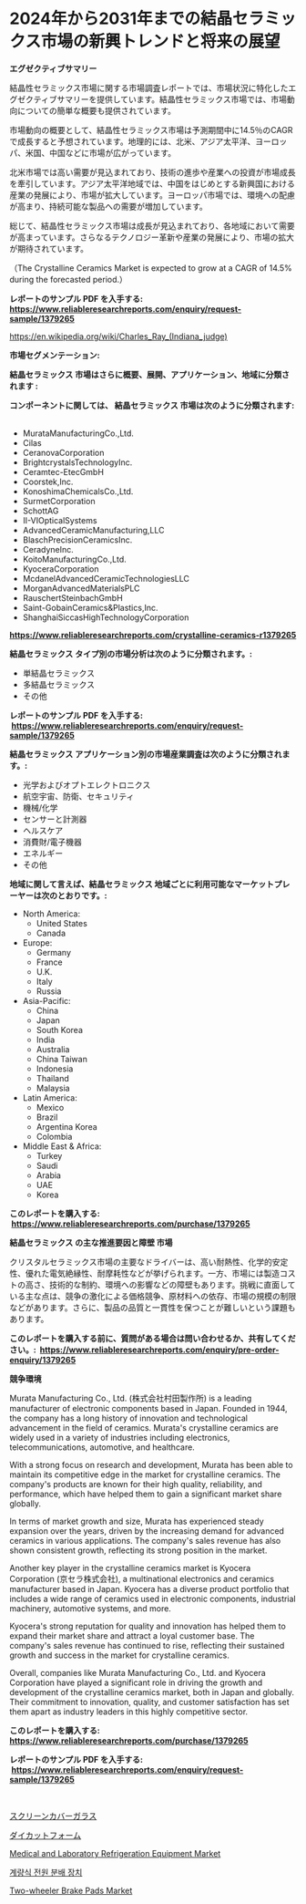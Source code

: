 <p><h1>2024年から2031年までの結晶セラミックス市場の新興トレンドと将来の展望</h1></p><p><strong>エグゼクティブサマリー</strong></p>
<p><p>結晶性セラミックス市場に関する市場調査レポートでは、市場状況に特化したエグゼクティブサマリーを提供しています。結晶性セラミックス市場では、市場動向についての簡単な概要も提供されています。</p><p>市場動向の概要として、結晶性セラミックス市場は予測期間中に14.5％のCAGRで成長すると予想されています。地理的には、北米、アジア太平洋、ヨーロッパ、米国、中国などに市場が広がっています。</p><p>北米市場では高い需要が見込まれており、技術の進歩や産業への投資が市場成長を牽引しています。アジア太平洋地域では、中国をはじめとする新興国における産業の発展により、市場が拡大しています。ヨーロッパ市場では、環境への配慮が高まり、持続可能な製品への需要が増加しています。</p><p>総じて、結晶性セラミックス市場は成長が見込まれており、各地域において需要が高まっています。さらなるテクノロジー革新や産業の発展により、市場の拡大が期待されています。</p><p>（The Crystalline Ceramics Market is expected to grow at a CAGR of 14.5% during the forecasted period.）</p></p>
<p><strong>レポートのサンプル PDF を入手する: <a href="https://www.reliableresearchreports.com/enquiry/request-sample/1379265">https://www.reliableresearchreports.com/enquiry/request-sample/1379265</a></strong></p>
<p><a href="https://en.wikipedia.org/wiki/Charles_Ray_(Indiana_judge)">https://en.wikipedia.org/wiki/Charles_Ray_(Indiana_judge)</a></p>
<p><strong>市場セグメンテーション:</strong></p>
<p><strong> 結晶セラミックス 市場はさらに概要、展開、アプリケーション、地域に分類されます :</strong></p>
<p><strong>コンポーネントに関しては、 結晶セラミックス 市場は次のように分類されます: &nbsp;</strong></p>
<p><ul><li>MurataManufacturingCo.,Ltd.</li><li>Cilas</li><li>CeranovaCorporation</li><li>BrightcrystalsTechnologyInc.</li><li>Ceramtec-EtecGmbH</li><li>Coorstek,Inc.</li><li>KonoshimaChemicalsCo.,Ltd.</li><li>SurmetCorporation</li><li>SchottAG</li><li>II-VIOpticalSystems</li><li>AdvancedCeramicManufacturing,LLC</li><li>BlaschPrecisionCeramicsInc.</li><li>CeradyneInc.</li><li>KoitoManufacturingCo.,Ltd.</li><li>KyoceraCorporation</li><li>McdanelAdvancedCeramicTechnologiesLLC</li><li>MorganAdvancedMaterialsPLC</li><li>RauschertSteinbachGmbH</li><li>Saint-GobainCeramics&Plastics,Inc.</li><li>ShanghaiSiccasHighTechnologyCorporation</li></ul></p>
<p><strong><a href="https://www.reliableresearchreports.com/crystalline-ceramics-r1379265">https://www.reliableresearchreports.com/crystalline-ceramics-r1379265</a></strong></p>
<p><strong> 結晶セラミックス タイプ別の市場分析は次のように分類されます。:</strong></p>
<p><ul><li>単結晶セラミックス</li><li>多結晶セラミックス</li><li>その他</li></ul></p>
<p><strong>レポートのサンプル PDF を入手する: &nbsp;<a href="https://www.reliableresearchreports.com/enquiry/request-sample/1379265">https://www.reliableresearchreports.com/enquiry/request-sample/1379265</a></strong></p>
<p><strong> 結晶セラミックス アプリケーション別の市場産業調査は次のように分類されます。:</strong></p>
<p><ul><li>光学およびオプトエレクトロニクス</li><li>航空宇宙、防衛、セキュリティ</li><li>機械/化学</li><li>センサーと計測器</li><li>ヘルスケア</li><li>消費財/電子機器</li><li>エネルギー</li><li>その他</li></ul></p>
<p><strong>地域に関して言えば、結晶セラミックス 地域ごとに利用可能なマーケットプレーヤーは次のとおりです。:</strong></p>
<p><ul>
    <li>
        North America:
        <ul>
            <li>United States</li>
            <li>Canada</li>
        </ul>
    </li>
    <li>
        Europe:
        <ul>
            <li>Germany</li>
            <li>France</li>
            <li>U.K.</li>
            <li>Italy</li>
            <li>Russia</li>
        </ul>
    </li>
    <li>
        Asia-Pacific:
        <ul>
            <li>China</li>
            <li>Japan</li>
            <li>South Korea</li>
            <li>India</li>
            <li>Australia</li>
            <li>China Taiwan</li>
            <li>Indonesia</li>
            <li>Thailand</li>
            <li>Malaysia</li>
        </ul>
    </li>
    <li>
        Latin America:
        <ul>
            <li>Mexico</li>
            <li>Brazil</li>
            <li>Argentina Korea</li>
            <li>Colombia</li>
        </ul>
    </li>
    <li>
        Middle East & Africa:
        <ul>
            <li>Turkey</li>
            <li>Saudi</li>
            <li>Arabia</li>
            <li>UAE</li>
            <li>Korea</li>
        </ul>
    </li>
    </ul></p>
<p><strong>このレポートを購入する: &nbsp;<a href="https://www.reliableresearchreports.com/purchase/1379265">https://www.reliableresearchreports.com/purchase/1379265</a></strong></p>
<p><strong>結晶セラミックス の主な推進要因と障壁 市場</strong></p>
<p><p>クリスタルセラミックス市場の主要なドライバーは、高い耐熱性、化学的安定性、優れた電気絶縁性、耐摩耗性などが挙げられます。一方、市場には製造コストの高さ、技術的な制約、環境への影響などの障壁もあります。挑戦に直面している主な点は、競争の激化による価格競争、原材料への依存、市場の規模の制限などがあります。さらに、製品の品質と一貫性を保つことが難しいという課題もあります。</p></p>
<p><strong>このレポートを購入する前に、質問がある場合は問い合わせるか、共有してください。:&nbsp; <a href="https://www.reliableresearchreports.com/enquiry/pre-order-enquiry/1379265">https://www.reliableresearchreports.com/enquiry/pre-order-enquiry/1379265</a></strong></p>
<p><strong>競争環境</strong></p>
<p><p>Murata Manufacturing Co., Ltd. (株式会社村田製作所) is a leading manufacturer of electronic components based in Japan. Founded in 1944, the company has a long history of innovation and technological advancement in the field of ceramics. Murata's crystalline ceramics are widely used in a variety of industries including electronics, telecommunications, automotive, and healthcare.</p><p>With a strong focus on research and development, Murata has been able to maintain its competitive edge in the market for crystalline ceramics. The company's products are known for their high quality, reliability, and performance, which have helped them to gain a significant market share globally.</p><p>In terms of market growth and size, Murata has experienced steady expansion over the years, driven by the increasing demand for advanced ceramics in various applications. The company's sales revenue has also shown consistent growth, reflecting its strong position in the market.</p><p>Another key player in the crystalline ceramics market is Kyocera Corporation (京セラ株式会社), a multinational electronics and ceramics manufacturer based in Japan. Kyocera has a diverse product portfolio that includes a wide range of ceramics used in electronic components, industrial machinery, automotive systems, and more.</p><p>Kyocera's strong reputation for quality and innovation has helped them to expand their market share and attract a loyal customer base. The company's sales revenue has continued to rise, reflecting their sustained growth and success in the market for crystalline ceramics.</p><p>Overall, companies like Murata Manufacturing Co., Ltd. and Kyocera Corporation have played a significant role in driving the growth and development of the crystalline ceramics market, both in Japan and globally. Their commitment to innovation, quality, and customer satisfaction has set them apart as industry leaders in this highly competitive sector.</p></p>
<p><strong>このレポートを購入する: &nbsp; <a href="https://www.reliableresearchreports.com/purchase/1379265">https://www.reliableresearchreports.com/purchase/1379265</a></strong></p>
<p><strong>レポートのサンプル PDF を入手する: &nbsp;<a href="https://www.reliableresearchreports.com/enquiry/request-sample/1379265">https://www.reliableresearchreports.com/enquiry/request-sample/1379265</a></strong><strong></strong></p>
<p>&nbsp;</p>
<p><p><a href="https://github.com/DanykaKilback/Market-Research-Report-List-2/blob/main/68402223634.md">スクリーンカバーガラス</a></p><p><a href="https://github.com/RandallRunte2023/Market-Research-Report-List-2/blob/main/99756773633.md">ダイカットフォーム</a></p><p><a href="https://github.com/ctanaka235/Market-Research-Report-List-1/blob/main/medical-and-laboratory-refrigeration-equipment-market.md">Medical and Laboratory Refrigeration Equipment Market</a></p><p><a href="https://github.com/LuckeyCorbin/Market-Research-Report-List-1/blob/main/69716407788.md">계량식 전원 분배 장치</a></p><p><a href="https://github.com/fkhcgcyl33/Market-Research-Report-List-1/blob/main/two-wheeler-brake-pads-market.md">Two-wheeler Brake Pads Market</a></p></p>